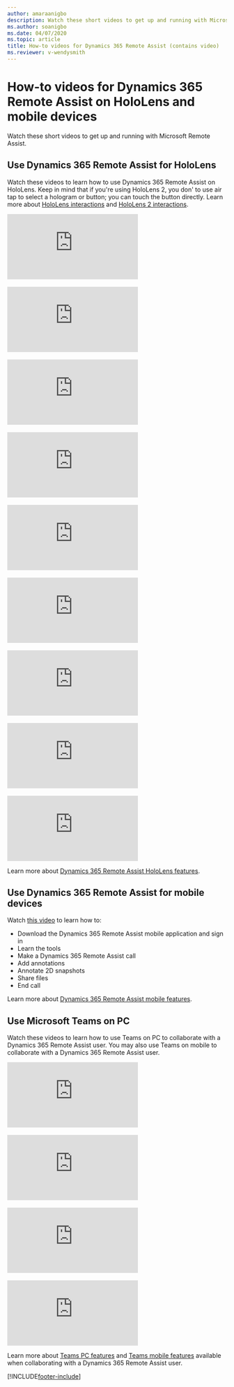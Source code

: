 ```yaml
---
author: amaraanigbo
description: Watch these short videos to get up and running with Microsoft Dynamics 365 Remote Assist on HoloLens or a mobile device
ms.author: soanigbo
ms.date: 04/07/2020
ms.topic: article
title: How-to videos for Dynamics 365 Remote Assist (contains video)  
ms.reviewer: v-wendysmith
---
```


# How-to videos for Dynamics 365 Remote Assist on HoloLens and mobile devices 

Watch these short videos to get up and running with Microsoft Remote Assist. 

## Use Dynamics 365 Remote Assist for HoloLens

Watch these videos to learn how to use Dynamics 365 Remote Assist on HoloLens. Keep in mind that if you're using HoloLens 2, you don' to use air tap to select a hologram or button; you can touch the button directly. Learn more about [HoloLens interactions](/hololens/hololens1-basic-usage) and [HoloLens 2 interactions](/hololens/hololens2-basic-usage).  

<div class="embeddedvideo"><iframe src="https://www.microsoft.com/videoplayer/embed/RE2F6TI" frameborder="0" allowfullscreen=""></iframe></div>
</br>
<div class="embeddedvideo"><iframe src="https://www.microsoft.com/videoplayer/embed/RE2FeDU" frameborder="0" allowfullscreen=""></iframe></div>
</br>
<div class="embeddedvideo"><iframe src="https://www.microsoft.com/videoplayer/embed/RE2F6TH" frameborder="0" allowfullscreen=""></iframe></div>
</br>
<div class="embeddedvideo"><iframe src="https://www.microsoft.com/videoplayer/embed/RE2F4dM" frameborder="0" allowfullscreen=""></iframe></div>
</br>
<div class="embeddedvideo"><iframe src="https://www.microsoft.com/videoplayer/embed/RE2F9qy" frameborder="0" allowfullscreen=""></iframe></div>
</br>
<div class="embeddedvideo"><iframe src="https://www.microsoft.com/videoplayer/embed/RE2F9qs" frameborder="0" allowfullscreen=""></iframe></div>
</br>
<div class="embeddedvideo"><iframe src="https://www.microsoft.com/videoplayer/embed/RE2FNci" frameborder="0" allowfullscreen=""></iframe></div>
</br>
<div class="embeddedvideo"><iframe src="https://www.microsoft.com/videoplayer/embed/RE2F6TG" frameborder="0" allowfullscreen=""></iframe></div>
</br>
<div class="embeddedvideo"><iframe src="https://www.microsoft.com/videoplayer/embed/RE2FhfT" frameborder="0" allowfullscreen=""></iframe></div>


Learn more about [Dynamics 365 Remote Assist HoloLens features](overview-hololens.md).

## Use Dynamics 365 Remote Assist for mobile devices 

Watch [this video](https://youtu.be/DQJWsCDNpb4?list=PLE8_akGzEn_z_qRTst3OFZf1fC8VIao8F) to learn how to:

* Download the Dynamics 365 Remote Assist mobile application and sign in 
* Learn the tools
* Make a Dynamics 365 Remote Assist call
* Add annotations 
* Annotate 2D snapshots  
* Share files
* End call

Learn more about [Dynamics 365 Remote Assist mobile features](mobile-app/remote-assist-mobile-overview.md).

## Use Microsoft Teams on PC 

Watch these videos to learn how to use Teams on PC to collaborate with a Dynamics 365 Remote Assist user. You may also use Teams on mobile to collaborate with a Dynamics 365 Remote Assist user. 

<div class="embeddedvideo"><iframe src="https://www.microsoft.com/videoplayer/embed/RE2F6TF" frameborder="0" allowfullscreen=""></iframe></div>
</br>
<div class="embeddedvideo"><iframe src="https://www.microsoft.com/videoplayer/embed/RE2F6TK" frameborder="0" allowfullscreen=""></iframe></div>
</br>
<div class="embeddedvideo"><iframe src="https://www.microsoft.com/videoplayer/embed/RE2F6TP" frameborder="0" allowfullscreen=""></iframe></div>
</br>
<div class="embeddedvideo"><iframe src="https://www.microsoft.com/videoplayer/embed/RE2F6TJ" frameborder="0" allowfullscreen=""></iframe></div>


Learn more about [Teams PC features](teams-pc-all.md) and [Teams mobile features](teams-mobile-all.md) available when collaborating with a Dynamics 365 Remote Assist user. 


[!INCLUDE[footer-include](../includes/footer-banner.md)]
